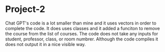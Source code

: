 # Project-2

Chat GPT's code is a lot smaller than mine and it uses vectors in order to complete the code.
It does uses classes and it added a funciton to remove the course from the list of courses.
The code does not take any inputs for student, professor, class, or room numbrer.
Although the code compiles it does not output it in a nice visible way.
